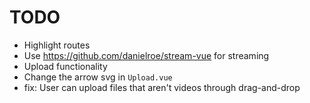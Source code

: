# TODO

- Highlight routes
- Use https://github.com/danielroe/stream-vue for streaming
- Upload functionality
- Change the arrow svg in `Upload.vue`
- fix: User can upload files that aren't videos through drag-and-drop
